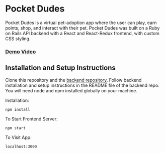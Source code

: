 # Pocket Dudes


Pocket Dudes is a virtual pet-adoption app where the user can play, earn points, shop, and interact with their pet. Pocket Dudes was built on a Ruby on Rails API backend with a React and React-Redux frontend, with custom CSS styling.

### [Demo Video](https://youtu.be/n54YuzA0Bqk)

## Installation and Setup Instructions
Clone this repository and the [backend repository](https://github.com/dickm19/pocket-dudes-backend). Follow backend installation and setup instructions in the README file of the backend repo. You will need node and npm installed globally on your machine.

Installation:
```
npm install
```

To Start Frontend Server:
```
npm start
```

To Visit App:
```
localhost:3000
```
